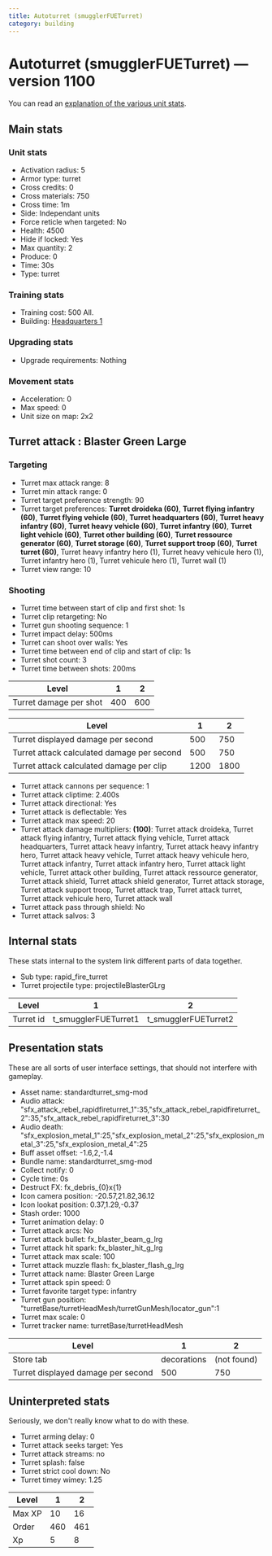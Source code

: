 ```yaml
---
title: Autoturret (smugglerFUETurret)
category: building
---
```


# Autoturret (smugglerFUETurret) — version 1100

You can read an [explanation  of the various unit stats](unitexplained.md).

## Main stats

### Unit stats

  * Activation radius: 5
  * Armor type: turret
  * Cross credits: 0
  * Cross materials: 750
  * Cross time: 1m
  * Side: Independant units
  * Force reticle when targeted: No
  * Health: 4500
  * Hide if locked: Yes
  * Max quantity: 2
  * Produce: 0
  * Time: 30s
  * Type: turret

### Training stats

  * Training cost: 500 All.
  * Building: [Headquarters 1](smugglerHQ.html)

### Upgrading stats

  * Upgrade requirements: Nothing

### Movement stats

  * Acceleration: 0
  * Max speed: 0
  * Unit size on map: 2x2

## Turret attack : Blaster Green Large


### Targeting

  * Turret max attack range: 8
  * Turret min attack range: 0
  * Turret target preference strength: 90
  * Turret target preferences: **Turret droideka (60)**, **Turret flying infantry (60)**, **Turret flying vehicle (60)**, **Turret headquarters (60)**, **Turret heavy infantry (60)**, **Turret heavy vehicle (60)**, **Turret infantry (60)**, **Turret light vehicle (60)**, **Turret other building (60)**, **Turret ressource generator (60)**, **Turret storage (60)**, **Turret support troop (60)**, **Turret turret (60)**, Turret heavy infantry hero (1), Turret heavy vehicule hero (1), Turret infantry hero (1), Turret vehicule hero (1), Turret wall (1)
  * Turret view range: 10

### Shooting

  * Turret time between start of clip and first shot: 1s
  * Turret clip retargeting: No
  * Turret gun shooting sequence: 1
  * Turret impact delay: 500ms
  * Turret can shoot over walls: Yes
  * Turret time between end of clip and start of clip: 1s
  * Turret shot count: 3
  * Turret time between shots: 200ms

|Level                 |1  |2  |
|----------------------|---|---|
|Turret damage per shot|400|600|


|Level                                     |1   |2   |
|------------------------------------------|----|----|
|Turret displayed damage per second        |500 |750 |
|Turret attack calculated damage per second|500 |750 |
|Turret attack calculated damage per clip  |1200|1800|


  * Turret attack cannons per sequence: 1
  * Turret attack cliptime: 2.400s
  * Turret attack directional: Yes
  * Turret attack is deflectable: Yes
  * Turret attack max speed: 20
  * Turret attack damage multipliers: **(100)**: Turret attack droideka, Turret attack flying infantry, Turret attack flying vehicle, Turret attack headquarters, Turret attack heavy infantry, Turret attack heavy infantry hero, Turret attack heavy vehicle, Turret attack heavy vehicule hero, Turret attack infantry, Turret attack infantry hero, Turret attack light vehicle, Turret attack other building, Turret attack ressource generator, Turret attack shield, Turret attack shield generator, Turret attack storage, Turret attack support troop, Turret attack trap, Turret attack turret, Turret attack vehicule hero, Turret attack wall
  * Turret attack pass through shield: No
  * Turret attack salvos: 3

## Internal stats

These stats internal to the system link different parts of data together.

  * Sub type: rapid_fire_turret
  * Turret projectile type: projectileBlasterGLrg

|Level    |1                   |2                   |
|---------|--------------------|--------------------|
|Turret id|t_smugglerFUETurret1|t_smugglerFUETurret2|


## Presentation stats

These are all sorts of user interface settings, that should not interfere with gameplay.

  * Asset name: standardturret_smg-mod
  * Audio attack: "sfx_attack_rebel_rapidfireturret_1":35,"sfx_attack_rebel_rapidfireturret_2":35,"sfx_attack_rebel_rapidfireturret_3":30
  * Audio death: "sfx_explosion_metal_1":25,"sfx_explosion_metal_2":25,"sfx_explosion_metal_3":25,"sfx_explosion_metal_4":25
  * Buff asset offset: -1.6,2,-1.4
  * Bundle name: standardturret_smg-mod
  * Collect notify: 0
  * Cycle time: 0s
  * Destruct FX: fx_debris_{0}x{1}
  * Icon camera position: -20.57,21.82,36.12
  * Icon lookat position: 0.37,1.29,-0.37
  * Stash order: 1000
  * Turret animation delay: 0
  * Turret attack arcs: No
  * Turret attack bullet: fx_blaster_beam_g_lrg
  * Turret attack hit spark: fx_blaster_hit_g_lrg
  * Turret attack max scale: 100
  * Turret attack muzzle flash: fx_blaster_flash_g_lrg
  * Turret attack name: Blaster Green Large
  * Turret attack spin speed: 0
  * Turret favorite target type: infantry
  * Turret gun position: "turretBase/turretHeadMesh/turretGunMesh/locator_gun":1
  * Turret max scale: 0
  * Turret tracker name: turretBase/turretHeadMesh

|Level                             |1          |2          |
|----------------------------------|-----------|-----------|
|Store tab                         |decorations|(not found)|
|Turret displayed damage per second|500        |750        |


## Uninterpreted stats

Seriously, we don't really know what to do with these.

  * Turret arming delay: 0
  * Turret attack seeks target: Yes
  * Turret attack streams: no
  * Turret splash: false
  * Turret strict cool down: No
  * Turret timey wimey: 1.25

|Level |1  |2  |
|------|---|---|
|Max XP|10 |16 |
|Order |460|461|
|Xp    |5  |8  |


